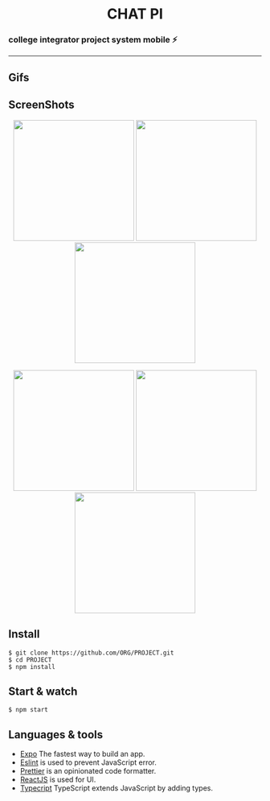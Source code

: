 <h1 align='center'> CHAT PI </h1>

### college integrator project system mobile ⚡️

---

## Gifs

## ScreenShots

<p align='center'>
<img src='https://user-images.githubusercontent.com/52014318/104669785-84177380-56b9-11eb-8d2a-287c743c22ac.jpg' width='240' />
<img src='https://user-images.githubusercontent.com/52014318/104669804-8aa5eb00-56b9-11eb-8f4e-3b1a3ac240e2.jpg' width='240' />
<img src='https://user-images.githubusercontent.com/52014318/104669810-8ed20880-56b9-11eb-9228-257cdab806a3.jpg' width='240' />
</p>

<p align='center'>
<img src='https://user-images.githubusercontent.com/52014318/104669819-92658f80-56b9-11eb-9481-8b26bf65e60c.jpg' width='240' />
<img src='https://user-images.githubusercontent.com/52014318/104669831-97c2da00-56b9-11eb-8440-406fc8d3719f.jpg' width='240' />
<img src='https://user-images.githubusercontent.com/52014318/104669838-9b566100-56b9-11eb-8eed-6a52e650a036.jpg' width='240' />
</p>

## Install

    $ git clone https://github.com/ORG/PROJECT.git
    $ cd PROJECT
    $ npm install

## Start & watch

    $ npm start

## Languages & tools

- [Expo](https://expo.io/) The fastest way to build an app.
- [Eslint](https://eslint.org/) is used to prevent JavaScript error.
- [Prettier](https://prettier.io/docs/en/index.html) is an opinionated code formatter.
- [ReactJS](https://github.com/facebook/react) is used for UI.
- [Typecript](https://www.typescriptlang.org/) TypeScript extends JavaScript by adding types.
